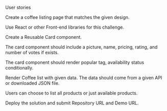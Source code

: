 User stories


Create a coffee listing page that matches the given design.

Use React or other Front-end libraries for this challenge.

Create a Reusable Card component.

The card component should include a picture, name, pricing, rating, and number of votes if exists.

The card component should render popular tag, availability status conditionally.

Render Coffee list with given data. The data should come from a given API or downloaded JSON file.

Users can choose to list all products or just available products.

Deploy the solution and submit Repository URL and Demo URL.